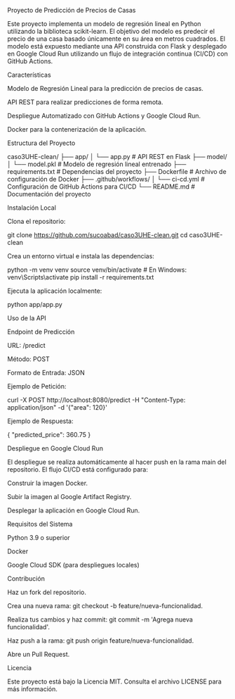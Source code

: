 Proyecto de Predicción de Precios de Casas

Este proyecto implementa un modelo de regresión lineal en Python utilizando la biblioteca scikit-learn. El objetivo del modelo es predecir el precio de una casa basado únicamente en su área en metros cuadrados. El modelo está expuesto mediante una API construida con Flask y desplegado en Google Cloud Run utilizando un flujo de integración continua (CI/CD) con GitHub Actions.

Características

Modelo de Regresión Lineal para la predicción de precios de casas.

API REST para realizar predicciones de forma remota.

Despliegue Automatizado con GitHub Actions y Google Cloud Run.

Docker para la contenerización de la aplicación.

Estructura del Proyecto

caso3UHE-clean/
├── app/
│   └── app.py               # API REST en Flask
├── model/
│   └── model.pkl            # Modelo de regresión lineal entrenado
├── requirements.txt         # Dependencias del proyecto
├── Dockerfile               # Archivo de configuración de Docker
├── .github/workflows/
│   └── ci-cd.yml            # Configuración de GitHub Actions para CI/CD
└── README.md                # Documentación del proyecto

Instalación Local

Clona el repositorio:

git clone https://github.com/sucoabad/caso3UHE-clean.git
cd caso3UHE-clean

Crea un entorno virtual e instala las dependencias:

python -m venv venv
source venv/bin/activate  # En Windows: venv\Scripts\activate
pip install -r requirements.txt

Ejecuta la aplicación localmente:

python app/app.py

Uso de la API

Endpoint de Predicción

URL: /predict

Método: POST

Formato de Entrada: JSON

Ejemplo de Petición:

curl -X POST http://localhost:8080/predict -H "Content-Type: application/json" -d '{"area": 120}'

Ejemplo de Respuesta:

{
  "predicted_price": 360.75
}

Despliegue en Google Cloud Run

El despliegue se realiza automáticamente al hacer push en la rama main del repositorio. El flujo CI/CD está configurado para:

Construir la imagen Docker.

Subir la imagen al Google Artifact Registry.

Desplegar la aplicación en Google Cloud Run.

Requisitos del Sistema

Python 3.9 o superior

Docker

Google Cloud SDK (para despliegues locales)

Contribución

Haz un fork del repositorio.

Crea una nueva rama: git checkout -b feature/nueva-funcionalidad.

Realiza tus cambios y haz commit: git commit -m 'Agrega nueva funcionalidad'.

Haz push a la rama: git push origin feature/nueva-funcionalidad.

Abre un Pull Request.

Licencia

Este proyecto está bajo la Licencia MIT. Consulta el archivo LICENSE para más información.

